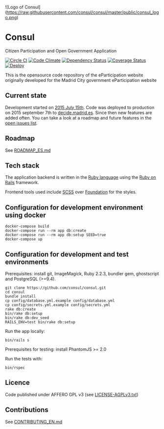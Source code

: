 ![Logo of Consul]
(https://raw.githubusercontent.com/consul/consul/master/public/consul_logo.png)

# Consul

Citizen Participation and Open Government Application

[![Circle CI](https://circleci.com/gh/AjuntamentdeBarcelona/barcelona-participa/tree/master.svg?style=svg)](https://circleci.com/gh/AjuntamentdeBarcelona/barcelona-participa/tree/master)
[![Code Climate](https://codeclimate.com/github/AjuntamentdeBarcelona/barcelona-participa/badges/gpa.svg)](https://codeclimate.com/github/AjuntamentdeBarcelona/barcelona-participa)
[![Dependency Status](https://gemnasium.com/AjuntamentdeBarcelona/barcelona-participa.svg)](https://gemnasium.com/AjuntamentdeBarcelona/barcelona-participa)
[![Coverage Status](https://coveralls.io/repos/AjuntamentdeBarcelona/barcelona-participa/badge.svg?branch=master&service=github)](https://coveralls.io/github/AjuntamentdeBarcelona/barcelona-participa?branch=master)
[![Deploy](https://www.herokucdn.com/deploy/button.svg)](https://heroku.com/deploy)

This is the opensource code repository of the eParticipation website originally developed for the Madrid City government eParticipation website

## Current state

Development started on [2015 July 15th](https://github.com/consul/consul/commit/8db36308379accd44b5de4f680a54c41a0cc6fc6). Code was deployed to production on 2015 september 7th to [decide.madrid.es](https://decide.madrid.es). Since then new features are added often. You can take a look at a roadmap and future features in the [open issues list](https://github.com/consul/consul/issues).

## Roadmap

See [ROADMAP_ES.md](ROADMAP_ES.md)

## Tech stack

The application backend is written in the [Ruby language](https://www.ruby-lang.org/) using the [Ruby on Rails](http://rubyonrails.org/) framework.

Frontend tools used include [SCSS](http://sass-lang.com/) over [Foundation](http://foundation.zurb.com/) for the styles.

## Configuration for development environment using docker

```
docker-compose build
docker-compose run --rm app db:create           
docker-compose run --rm app db:setup SEED=true
docker-compose up
```

## Configuration for development and test environments

Prerequisites: install git, ImageMagick, Ruby 2.2.3, bundler gem, ghostscript and PostgreSQL (>=9.4).

```
git clone https://github.com/consul/consul.git
cd consul
bundle install
cp config/database.yml.example config/database.yml
cp config/secrets.yml.example config/secrets.yml
rake db:create
bin/rake db:setup
bin/rake db:dev_seed
RAILS_ENV=test bin/rake db:setup
```

Run the app locally:
```
bin/rails s
```

Prerequisites for testing: install PhantomJS >= 2.0

Run the tests with:

```
bin/rspec
```

## Licence

Code published under AFFERO GPL v3 (see [LICENSE-AGPLv3.txt](LICENSE-AGPLv3.txt))

## Contributions

See [CONTRIBUTING_EN.md](CONTRIBUTING_EN.md)

